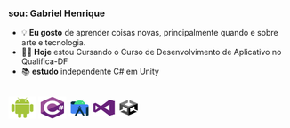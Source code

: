 ### sou: Gabriel Henrique

- 💡 **Eu gosto** de aprender coisas novas, principalmente quando e sobre arte e tecnologia.
- 👨‍💻 **Hoje** estou Cursando o Curso de Desenvolvimento de Aplicativo no Qualifica-DF
- 📚 **estudo** independente C# em Unity



<div style="display: inline_block"><br>

  <img align="center" alt="Math-Ad" height="40" width="50" src="https://github.com/devicons/devicon/blob/master/icons/android/android-original.svg">
  <img align="center" alt="Math-C++" height="40" width="50" src="https://github.com/devicons/devicon/blob/master/icons/csharp/csharp-original.svg">
    
  <img align="center" alt="Math-Ads" height="30" width="40" src="https://github.com/devicons/devicon/blob/master/icons/androidstudio/androidstudio-original.svg">
  <img align="center" alt="Math-CSS" height="30" width="40" src="https://github.com/devicons/devicon/blob/master/icons/visualstudio/visualstudio-plain.svg">
  <img align="center" alt="Math-HTML" height="30" width="40" src="https://github.com/devicons/devicon/blob/master/icons/unity/unity-original.svg">

  </div>
